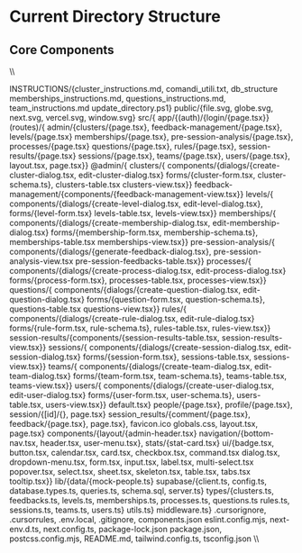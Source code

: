 ﻿# Current Directory Structure

## Core Components

\\\

INSTRUCTIONS/{cluster_instructions.md, comandi_utili.txt, db_structure
memberships_instructions.md, questions_instructions.md, team_instructions.md
update_directory.ps1}
public/{file.svg, globe.svg, next.svg, vercel.svg, window.svg}
src/{
app/{(auth)/{login/{page.tsx}}
(routes)/{
admin/{clusters/{page.tsx}, feedback-management/{page.tsx}, levels/{page.tsx}
memberships/{page.tsx}, pre-session-analysis/{page.tsx}, processes/{page.tsx}
questions/{page.tsx}, rules/{page.tsx}, session-results/{page.tsx}
sessions/{page.tsx}, teams/{page.tsx}, users/{page.tsx}, layout.tsx, page.tsx}}
@admin/{
clusters/{
components/{dialogs/{create-cluster-dialog.tsx, edit-cluster-dialog.tsx}
forms/{cluster-form.tsx, cluster-schema.ts}, clusters-table.tsx
clusters-view.tsx}}
feedback-management/{components/{feedback-management-view.tsx}}
levels/{
components/{dialogs/{create-level-dialog.tsx, edit-level-dialog.tsx}, forms/{level-form.tsx}
levels-table.tsx, levels-view.tsx}}
memberships/{
components/{dialogs/{create-membership-dialog.tsx, edit-membership-dialog.tsx}
forms/{membership-form.tsx, membership-schema.ts}, memberships-table.tsx
memberships-view.tsx}}
pre-session-analysis/{
components/{dialogs/{generate-feedback-dialog.tsx}, pre-session-analysis-view.tsx
pre-session-feedbacks-table.tsx}}
processes/{
components/{dialogs/{create-process-dialog.tsx, edit-process-dialog.tsx}
forms/{process-form.tsx}, processes-table.tsx, processes-view.tsx}}
questions/{
components/{dialogs/{create-question-dialog.tsx, edit-question-dialog.tsx}
forms/{question-form.tsx, question-schema.ts}, questions-table.tsx
questions-view.tsx}}
rules/{
components/{dialogs/{create-rule-dialog.tsx, edit-rule-dialog.tsx}
forms/{rule-form.tsx, rule-schema.ts}, rules-table.tsx, rules-view.tsx}}
session-results/{components/{session-results-table.tsx, session-results-view.tsx}}
sessions/{
components/{dialogs/{create-session-dialog.tsx, edit-session-dialog.tsx}
forms/{session-form.tsx}, sessions-table.tsx, sessions-view.tsx}}
teams/{
components/{dialogs/{create-team-dialog.tsx, edit-team-dialog.tsx}
forms/{team-form.tsx, team-schema.ts}, teams-table.tsx, teams-view.tsx}}
users/{
components/{dialogs/{create-user-dialog.tsx, edit-user-dialog.tsx}
forms/{user-form.tsx, user-schema.ts}, users-table.tsx, users-view.tsx}}
default.tsx}
people/{page.tsx}, profile/{page.tsx}, session/{[id]/{}, page.tsx}
session_results/{comment/{page.tsx}, feedback/{page.tsx}, page.tsx}, favicon.ico
globals.css, layout.tsx, page.tsx}
components/{layout/{admin-header.tsx}
navigation/{bottom-nav.tsx, header.tsx, user-menu.tsx}, stats/{stat-card.tsx}
ui/{badge.tsx, button.tsx, calendar.tsx, card.tsx, checkbox.tsx, command.tsx
dialog.tsx, dropdown-menu.tsx, form.tsx, input.tsx, label.tsx, multi-select.tsx
popover.tsx, select.tsx, sheet.tsx, skeleton.tsx, table.tsx, tabs.tsx
tooltip.tsx}}
lib/{data/{mock-people.ts}
supabase/{client.ts, config.ts, database.types.ts, queries.ts, schema.sql, server.ts}
types/{clusters.ts, feedbacks.ts, levels.ts, memberships.ts, processes.ts, questions.ts
rules.ts, sessions.ts, teams.ts, users.ts}
utils.ts}
middleware.ts}
.cursorignore, .cursorrules, .env.local, .gitignore, components.json
eslint.config.mjs, next-env.d.ts, next.config.ts, package-lock.json
package.json, postcss.config.mjs, README.md, tailwind.config.ts, tsconfig.json
\\\
